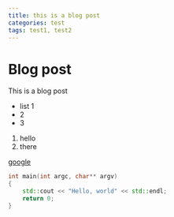 ```yaml
---
title: this is a blog post
categories: test
tags: test1, test2
---
```


# Blog post
This is a blog post

- list 1
- 2
- 3

1. hello
2. there

[google](http://www.google.com)

```c++
int main(int argc, char** argv)
{
	std::cout << "Hello, world" << std::endl;
	return 0;
}
```

